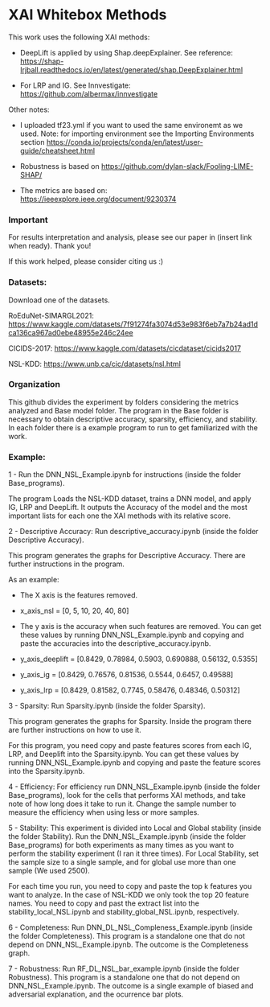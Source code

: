 # XAI Whitebox Methods

This work uses the following XAI methods:

- DeepLift is applied by using Shap.deepExplainer. See reference: https://shap-lrjball.readthedocs.io/en/latest/generated/shap.DeepExplainer.html

- For LRP and IG. See Innvestigate: https://github.com/albermax/innvestigate

Other notes:

- I uploaded tf23.yml if you want to used the same environemt as we used. 
Note: for importing environment see the Importing Environments section https://conda.io/projects/conda/en/latest/user-guide/cheatsheet.html 


- Robustness is based on https://github.com/dylan-slack/Fooling-LIME-SHAP/

- The metrics are based on: https://ieeexplore.ieee.org/document/9230374

 ### Important
For results interpretation and analysis, please see our paper in (insert link when ready). Thank you! 

If this work helped, please consider citing us :) 

### Datasets:

Download one of the datasets. 

RoEduNet-SIMARGL2021: https://www.kaggle.com/datasets/7f91274fa3074d53e983f6eb7a7b24ad1dca136ca967ad0ebe48955e246c24ee 

CICIDS-2017: https://www.kaggle.com/datasets/cicdataset/cicids2017

NSL-KDD: https://www.unb.ca/cic/datasets/nsl.html


### Organization 

This github divides the experiment by folders considering the metrics analyzed and Base model folder. The program in the Base folder is necessary to obtain descriptive accuracy, sparsity, efficiency, and stability. In each folder there is a example program to run to get familiarized with the work.  

### Example: 

1 - Run the DNN_NSL_Example.ipynb for instructions (inside the folder Base_programs).

  The program Loads the NSL-KDD dataset, trains a DNN model, and apply IG, LRP and DeepLift. It outputs the Accuracy of the model and the most important lists for each one the XAI methods with its relative score.

2 - Descriptive Accuracy: Run descriptive_accuracy.ipynb (inside the folder Descriptive Accuracy).

  This program generates the graphs for Descriptive Accuracy. There are further instructions in the program.
  
  As an example: 
  
  - The X axis is the features removed.
  
  - x_axis_nsl = [0, 5, 10, 20, 40, 80] 
  
  - The y axis is the accuracy when such features are removed. You can get these values by running DNN_NSL_Example.ipynb and copying and paste the accuracies into the  descriptive_accuracy.ipynb.
  
  - y_axis_deeplift = [0.8429,	0.78984,	0.5903,	0.690888,	0.56132,	0.5355]
  
  - y_axis_ig = [0.8429,	0.76576,	0.81536,	0.5544,	0.6457,	0.49588]
  
  - y_axis_lrp = [0.8429,	0.81582,	0.7745,	0.58476,	0.48346,	0.50312]

3 - Sparsity: Run Sparsity.ipynb (inside the folder Sparsity).

This program generates the graphs for Sparsity. Inside the program there are further instructions on how to use it.

For this program, you need copy and paste features scores from each IG, LRP, and Deeplift into the Sparsity.ipynb. You can get these values by running DNN_NSL_Example.ipynb and copying and paste the feature scores into the Sparsity.ipynb.

4 - Efficiency: For efficiency run DNN_NSL_Example.ipynb (inside the folder Base_programs), look for the cells that performs XAI methods, and take note of how long does it take to run it. Change the sample number to measure the efficiency when using less or more samples.

5 - Stability: This experiment is divided into Local and Global stability (inside the folder Stability). Run the DNN_NSL_Example.ipynb (inside the folder Base_programs) for both experiments as many times as you want to perform the stability experiment (I ran it three times). For Local Stability, set the sample size to a single sample, and for global use more than one sample (We used 2500). 

For each time you run, you need to copy and paste the top k features you want to analyze. In the case of NSL-KDD we only took the top 20 feature names. You need to copy and past the extract list into the stability_local_NSL.ipynb and stability_global_NSL.ipynb, respectively. 

6 - Completeness: Run DNN_DL_NSL_Compleness_Example.ipynb (inside the folder Completeness). This program is a standalone one that do not depend on DNN_NSL_Example.ipynb. The outcome is the Completeness graph.

7 - Robustness: Run RF_DL_NSL_bar_example.ipynb (inside the folder Robustness). This program is a standalone one that do not depend on DNN_NSL_Example.ipynb. The outcome is a single example of biased and adversarial explanation, and the ocurrence bar plots.




